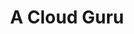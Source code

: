 ---
description: This course will provide you the fundamentals, tools, techniques, and
  use case examples to configure, manage and troubleshoot Linux networking
link: https://linuxacademy.com/cp/modules/view/id/262/?utm_source=jupiter&utm_medium=cpc
shortname: linuxacademy.com-ssh
title: A Cloud Guru
---
